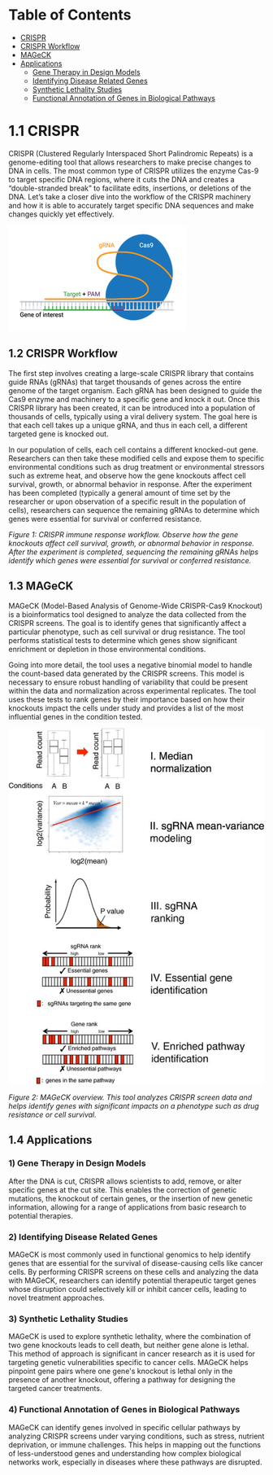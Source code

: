 # Table of Contents

- [CRISPR](#11-crispr)
- [CRISPR Workflow](#12-crispr-workflow)
- [MAGeCK](#13-mageck)
- [Applications](#14-applications)
   - [Gene Therapy in Design Models](#141)<br>
   - [Identifying Disease Related Genes](#142)<br>
   - [Synthetic Lethality Studies](#143)<br>
   - [Functional Annotation of Genes in Biological Pathways](#144)<br>
# 1.1 CRISPR
CRISPR (Clustered Regularly Interspaced Short Palindromic Repeats) is a genome-editing tool that allows researchers to make precise changes to DNA in cells. The most common type of CRISPR utilizes the enzyme Cas-9 to target specific DNA regions, where it cuts the DNA and creates a “double-stranded break” to facilitate edits, insertions, or deletions of the DNA. Let’s take a closer dive into the workflow of the CRISPR machinery and how it is able to accurately target specific DNA sequences and make changes quickly yet effectively.

![CRISPR Overview](crispr_overview.png)

## 1.2 CRISPR Workflow
The first step involves creating a large-scale CRISPR library that contains guide RNAs (gRNAs) that target thousands of genes across the entire genome of the target organism. Each gRNA has been designed to guide the Cas9 enzyme and machinery to a specific gene and knock it out. Once this CRISPR library has been created, it can be introduced into a population of thousands of cells, typically using a viral delivery system. The goal here is that each cell takes up a unique gRNA, and thus in each cell, a different targeted gene is knocked out.

In our population of cells, each cell contains a different knocked-out gene. Researchers can then take these modified cells and expose them to specific environmental conditions such as drug treatment or environmental stressors such as extreme heat, and observe how the gene knockouts affect cell survival, growth, or abnormal behavior in response. After the experiment has been completed (typically a general amount of time set by the researcher or upon observation of a specific result in the population of cells), researchers can sequence the remaining gRNAs to determine which genes were essential for survival or conferred resistance. 



*Figure 1: CRISPR immune response workflow. Observe how the gene knockouts affect cell survival, growth, or abnormal behavior in response. After the experiment is completed, sequencing the remaining gRNAs helps identify which genes were essential for survival or conferred resistance.*



## 1.3 MAGeCK
MAGeCK (Model-Based Analysis of Genome-Wide CRISPR-Cas9 Knockout) is a bioinformatics tool designed to analyze the data collected from the CRISPR screens. The goal is to identify genes that significantly affect a particular phenotype, such as cell survival or drug resistance. The tool performs statistical tests to determine which genes show significant enrichment or depletion in those environmental conditions.

Going into more detail, the tool uses a negative binomial model to handle the count-based data generated by the CRISPR screens. This model is necessary to ensure robust handling of variability that could be present within the data and normalization across experimental replicates. The tool uses these tests to rank genes by their importance based on how their knockouts impact the cells under study and provides a list of the most influential genes in the condition tested. 


![MAGeCK](MAGeCK_overview.webp)

*Figure 2: MAGeCK overview. This tool analyzes CRISPR screen data and helps identify genes with significant impacts on a phenotype such as drug resistance or cell survival.*


## 1.4 Applications

### 1) Gene Therapy in Design Models
After the DNA is cut, CRISPR allows scientists to add, remove, or alter specific genes at the cut site. This enables the correction of genetic mutations, the knockout of certain genes, or the insertion of new genetic information, allowing for a range of applications from basic research to potential therapies.

### 2) Identifying Disease Related Genes
MAGeCK is most commonly used in functional genomics to help identify genes that are essential for the survival of disease-causing cells like cancer cells. By performing CRISPR screens on these cells and analyzing the data with MAGeCK, researchers can identify potential therapeutic target genes whose disruption could selectively kill or inhibit cancer cells, leading to novel treatment approaches.

### 3) Synthetic Lethality Studies
MAGeCK is used to explore synthetic lethality, where the combination of two gene knockouts leads to cell death, but neither gene alone is lethal. This method of approach is significant in cancer research as it is used for targeting genetic vulnerabilities specific to cancer cells. MAGeCK helps pinpoint gene pairs where one gene's knockout is lethal only in the presence of another knockout, offering a pathway for designing the targeted cancer treatments.

### 4) Functional Annotation of Genes in Biological Pathways
MAGeCK can identify genes involved in specific cellular pathways by analyzing CRISPR screens under varying conditions, such as stress, nutrient deprivation, or immune challenges. This helps in mapping out the functions of less-understood genes and understanding how complex biological networks work, especially in diseases where these pathways are disrupted.
